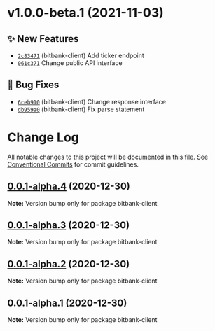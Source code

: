 # v1.0.0-beta.1 (2021-11-03)

## ✨ New Features

- [`2c83471`](https://github.com/TomokiMiyauci/bitbank-client/commit/2c83471) (bitbank-client) Add ticker endpoint
- [`061c371`](https://github.com/TomokiMiyauci/bitbank-client/commit/061c371) Change public API interface

## 🐛 Bug Fixes

- [`6ceb910`](https://github.com/TomokiMiyauci/bitbank-client/commit/6ceb910) (bitbank-client) Change response interface
- [`db959a0`](https://github.com/TomokiMiyauci/bitbank-client/commit/db959a0) (bitbank-client) Fix parse statement

# Change Log

All notable changes to this project will be documented in this file.
See [Conventional Commits](https://conventionalcommits.org) for commit guidelines.

## [0.0.1-alpha.4](https://github.com/TomokiMiyauci/bitbank-client/compare/v0.0.1-alpha.3...v0.0.1-alpha.4) (2020-12-30)

**Note:** Version bump only for package bitbank-client

## [0.0.1-alpha.3](https://github.com/TomokiMiyauci/bitbank-client/compare/v0.0.1-alpha.2...v0.0.1-alpha.3) (2020-12-30)

**Note:** Version bump only for package bitbank-client

## [0.0.1-alpha.2](https://github.com/TomokiMiyauci/bitbank-client/compare/v0.0.1-alpha.1...v0.0.1-alpha.2) (2020-12-30)

**Note:** Version bump only for package bitbank-client

## 0.0.1-alpha.1 (2020-12-30)

**Note:** Version bump only for package bitbank-client
